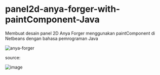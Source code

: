 # panel2d-anya-forger-with-paintComponent-Java
Membuat desain panel 2D Anya Forger menggunakan paintComponent di Netbeans dengan bahasa pemrograman Java

![anya-forger](https://user-images.githubusercontent.com/98678219/198231186-77e18dce-6fa9-4058-b402-68fb638e4569.jpg)

source:

![image](https://user-images.githubusercontent.com/98678219/198233069-c27d0453-5fb3-421c-9ac7-8a451cdff554.png)

